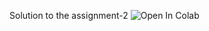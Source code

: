 Solution to the assignment-2
![Open In Colab](https://colab.research.google.com/github/Rohith-Rongali/cv-session/blob/main/assign2.ipynb)
